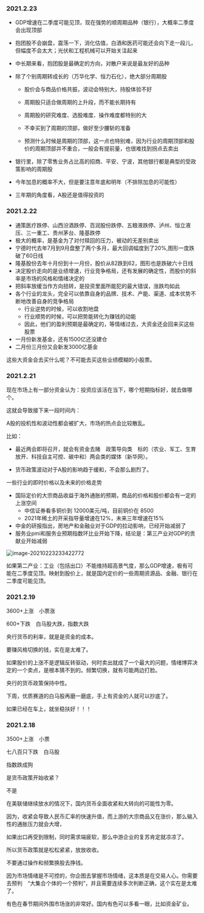 ### 2021.2.23

- GDP增速在二季度可能见顶，现在强势的顺周期品种（银行），大概率二季度会出现顶部

- 抱团股不会崩盘，震荡一下，消化估值，白酒和医药可能还会向下走一段儿，但幅度不会太大；光伏和工程机械可以开始关注起来

- 中长期来看，抱团股是最确定的方向，对散户来说是最友好的品种

- 除了个别周期转成长的（万华化学、恒力石化），绝大部分周期股

  - 股价会与商品价格共振，波动会特别大，持股体验不好

  - 周期股只适合做周期的上升段，而不能长期持有
  - 周期股的研究难度、选股难度、操作难度都特别的大
  - 不幸买到了周期的顶部，做好至少腰斩的准备
  - 预测什么时候是周期的顶部，这一点也特别难，因为行业的周期顶部和股价的周期顶部并不重合，一般会有提前量，也很难找到拐点去卖出

- 银行里，除了零售业务占比高的招商、平安、宁波，其他银行都是典型的受政策影响的周期股
- 今年加息的概率不大，但是要注意年底和明年（不排除加息的可能性）
- 三年期的角度看，A股还是值得投资的

### 2021.2.22

- 通策医疗跌停、山西汾酒跌停、百润股份跌停、五粮液跌停、泸州、恒立液压、三一重工、贵州茅台、隆基跌停
- 极大的概率，是基金为了对付赎回的压力，被动的无差别卖出
- 宁德时代去年7月到9月盘整了两个多月，最大回调幅度到了20%,图形一度跌破了60日线
- 隆基股份去年十月份到十一月份，股价从82跌到62，图形也是跌破六十日线
- 决定股价走向的是业绩增速，行业竞争格局，还有发展的确定性，而股价的斜率是市场的风格和情绪决定的
- 把斜率放缓当作方向扭转，是投资里面所能犯的最大错误，涨跌均如此
- 各个行业的龙头，完全可以依靠自身的品牌、技术、产能、渠道、成本优势不断地改善自身的竞争格局
  - 行业逆势的时候，可以收割地盘
  - 行业顺势的时候，可以把势能转化为赚钱的动能
  - 因此，他们的盈利预期是最确定的，等情绪过去，大资金还会回来买这些股票
- 一月份新发基金，还有1500亿还没建仓
- 二月份三月份又会新发3000亿基金

这些大资金会去买什么呢？不可能去买这些业绩模糊的小股票。

### 2021.2.21

现在市场上有一部分资金认为：投资应该活在当下，哪个短期指标好，就去做哪个。

这就会导致接下来一段时间内：

A股的投机性和波动性都会被扩大，市场的热点会比较散乱。

比如：

- 最近两会即将召开，就会有资金去赌　政策导向类　标的（农业、军工、生育放开、科技自主可控、碳中和）两会类的媒体（新华网）。



- 货币政策波动对于A股的影响趋于缓和，不会那么剧烈了。



一些行业的即时价格以及未来的价格走势

- 国际定价的大宗商品收益于海外通胀的预期，商品的价格和股价都会有一定的上涨空间
  - 中信证券看多铜价到 12000美元/吨，目前铜价在 8500
  - 2021年稀土的开采指导量增速在12%，未来三年增速在15%
- 中金的研报指出，房地产和金融业对于GDP的拉动影响，已经开始减弱了
- 服务业pmi和服务业预期指数环比业开始下降，结论是：第三产业对GDP的贡献业开始减弱

![image-20210223233422772](https://img.codekissyoung.com/2021/02/23/728e494d5eb74a53f8d0adf846f81fae.png)

如果第二产业：工业（包括出口）不能维持超高景气度，那么GDP增速，极有可能在二季度见顶。映射到股价上，就是国内定价的一些周期资源品、金融、银行在二季度可能见顶。

### 2021.2.19

3600+上涨　小票涨

600+下跌　白马股大跌，指数大跌



央行货币的利率，就是是资金的成本。

要赚风格切换的钱，实在是太难了。

如果股价的上涨不是逻辑反转驱动，何时卖出就成了一个最大的问题，情绪博弈决定的一个卖点，是根本猜不到的。频繁切换，就有可能两边打脸。

央行的货币政策保持中性。



下周，优质赛道的白马股再磨一磨底，手上有资金的人就可以抄底了。

如果已经在车上，就坐稳扶好！！！

### 2021.2.18

3500+上涨　小票

七八百只下跌　白马股

指数跌成狗



是货币政策开始收紧？

不是



在美联储继续放水的情况下，国内货币全面收紧和大转向的可能性为零。

因为，收紧会导致人民币汇率的快速升值，而上游的大宗商品又在涨价，那么输入性的通胀压力就会大增，

如果出口再受到限制，同时需求端疲软，那么中游企业的复苏肯定就凉凉了。

所以货币政策就是松松紧紧，放放收收。



不要通过操作和频繁换股去挣钱。

因为市场情绪是不可控的，你企图去掌握市场情绪，这本质是在交易人心。你需要去预判　“大集合个体的一个预判”，并且需要连续多次判断正确，这个实在是太难了。



有色在春节期间外围市场涨的非常好。国内有色可以多看一眼，比如资金矿业。





















